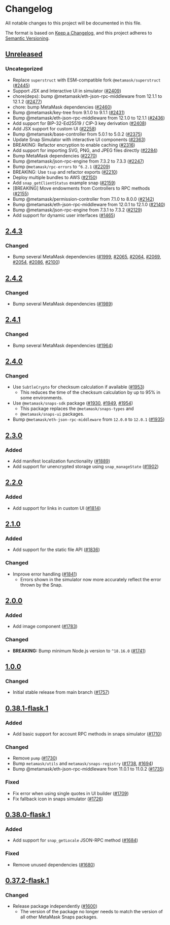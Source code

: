 # Changelog

All notable changes to this project will be documented in this file.

The format is based on [Keep a Changelog](https://keepachangelog.com/en/1.0.0/),
and this project adheres to [Semantic Versioning](https://semver.org/spec/v2.0.0.html).

## [Unreleased]

### Uncategorized

- Replace `superstruct` with ESM-compatible fork `@metamask/superstruct` ([#2445](https://github.com/metamask/snaps/pull/2445))
- Support JSX and Interactive UI in simulator ([#2409](https://github.com/metamask/snaps/pull/2409))
- chore(deps): bump @metamask/eth-json-rpc-middleware from 12.1.1 to 12.1.2 ([#2477](https://github.com/metamask/snaps/pull/2477))
- chore: bump MetaMask dependencies ([#2460](https://github.com/metamask/snaps/pull/2460))
- Bump @metamask/key-tree from 9.1.0 to 9.1.1 ([#2431](https://github.com/metamask/snaps/pull/2431))
- Bump @metamask/eth-json-rpc-middleware from 12.1.0 to 12.1.1 ([#2436](https://github.com/metamask/snaps/pull/2436))
- Add support for BIP-32-Ed25519 / CIP-3 key derivation ([#2408](https://github.com/metamask/snaps/pull/2408))
- Add JSX support for custom UI ([#2258](https://github.com/metamask/snaps/pull/2258))
- Bump @metamask/base-controller from 5.0.1 to 5.0.2 ([#2375](https://github.com/metamask/snaps/pull/2375))
- Update Snap Simulator with interactive UI components ([#2363](https://github.com/metamask/snaps/pull/2363))
- BREAKING: Refactor encryption to enable caching ([#2316](https://github.com/metamask/snaps/pull/2316))
- Add support for importing SVG, PNG, and JPEG files directly ([#2284](https://github.com/metamask/snaps/pull/2284))
- Bump MetaMask dependencies ([#2270](https://github.com/metamask/snaps/pull/2270))
- Bump @metamask/json-rpc-engine from 7.3.2 to 7.3.3 ([#2247](https://github.com/metamask/snaps/pull/2247))
- Bump `@metamask/rpc-errors` to `^6.2.1` ([#2209](https://github.com/metamask/snaps/pull/2209))
- BREAKING: Use `tsup` and refactor exports ([#2210](https://github.com/metamask/snaps/pull/2210))
- Deploy multiple bundles to AWS ([#2150](https://github.com/metamask/snaps/pull/2150))
- Add `snap_getClientStatus` example snap ([#2159](https://github.com/metamask/snaps/pull/2159))
- [BREAKING] Move endowments from Controllers to RPC methods ([#2155](https://github.com/metamask/snaps/pull/2155))
- Bump @metamask/permission-controller from 7.1.0 to 8.0.0 ([#2142](https://github.com/metamask/snaps/pull/2142))
- Bump @metamask/eth-json-rpc-middleware from 12.0.1 to 12.1.0 ([#2140](https://github.com/metamask/snaps/pull/2140))
- Bump @metamask/json-rpc-engine from 7.3.1 to 7.3.2 ([#2129](https://github.com/metamask/snaps/pull/2129))
- Add support for dynamic user interfaces ([#1465](https://github.com/metamask/snaps/pull/1465))

## [2.4.3]

### Changed

- Bump several MetaMask dependencies ([#1999](https://github.com/MetaMask/snaps/pull/1999), [#2065](https://github.com/MetaMask/snaps/pull/2065), [#2064](https://github.com/MetaMask/snaps/pull/2064), [#2069](https://github.com/MetaMask/snaps/pull/2069), [#2054](https://github.com/MetaMask/snaps/pull/2054), [#2086](https://github.com/MetaMask/snaps/pull/2086), [#2100](https://github.com/MetaMask/snaps/pull/2100))

## [2.4.2]

### Changed

- Bump several MetaMask dependencies ([#1989](https://github.com/MetaMask/snaps/pull/1989))

## [2.4.1]

### Changed

- Bump several MetaMask dependencies ([#1964](https://github.com/MetaMask/snaps/pull/1964))

## [2.4.0]

### Changed

- Use `SubtleCrypto` for checksum calculation if available ([#1953](https://github.com/MetaMask/snaps/pull/1953))
  - This reduces the time of the checksum calculation by up to 95% in some
    environments.
- Use `@metamask/snaps-sdk` package ([#1930](https://github.com/MetaMask/snaps/pull/1930),
  [#1949](https://github.com/MetaMask/snaps/pull/1949), [#1954](https://github.com/MetaMask/snaps/pull/1954))
  - This package replaces the `@metamask/snaps-types` and
  - `@metamask/snaps-ui` packages.
- Bump `@metamask/eth-json-rpc-middleware` from `12.0.0` to `12.0.1` ([#1935](https://github.com/MetaMask/snaps/pull/1935))

## [2.3.0]

### Added

- Add manifest localization functionality ([#1889](https://github.com/MetaMask/snaps/pull/1889))
- Add support for unencrypted storage using `snap_manageState` ([#1902](https://github.com/MetaMask/snaps/pull/1902))

## [2.2.0]

### Added

- Add support for links in custom UI ([#1814](https://github.com/MetaMask/snaps/pull/1814))

## [2.1.0]

### Added

- Add support for the static file API ([#1836](https://github.com/MetaMask/snaps/pull/1836))

### Changed

- Improve error handling ([#1841](https://github.com/MetaMask/snaps/pull/1841))
  - Errors shown in the simulator now more accurately reflect the error thrown by the Snap.

## [2.0.0]

### Added

- Add image component ([#1783](https://github.com/MetaMask/snaps/pull/1783))

### Changed

- **BREAKING:** Bump minimum Node.js version to `^18.16.0` ([#1741](https://github.com/MetaMask/snaps/pull/1741))

## [1.0.0]

### Changed

- Initial stable release from main branch ([#1757](https://github.com/MetaMask/snaps/pull/1757))

## [0.38.1-flask.1]

### Added

- Add basic support for account RPC methods in snaps simulator ([#1710](https://github.com/MetaMask/snaps/pull/1710))

### Changed

- Remove `pump` ([#1730](https://github.com/MetaMask/snaps/pull/1730))
- Bump `metamask/utils` and `metamask/snaps-registry` ([#1738](https://github.com/MetaMask/snaps/pull/1738), [#1694](https://github.com/MetaMask/snaps/pull/1694))
- Bump @metamask/eth-json-rpc-middleware from 11.0.1 to 11.0.2 ([#1735](https://github.com/MetaMask/snaps/pull/1735))

### Fixed

- Fix error when using single quotes in UI builder ([#1709](https://github.com/MetaMask/snaps/pull/1709))
- Fix fallback icon in snaps simulator ([#1726](https://github.com/MetaMask/snaps/pull/1726))

## [0.38.0-flask.1]

### Added

- Add support for `snap_getLocale` JSON-RPC method ([#1684](https://github.com/MetaMask/snaps/pull/1684))

### Fixed

- Remove unused dependencies ([#1680](https://github.com/MetaMask/snaps/pull/1680))

## [0.37.2-flask.1]

### Changed

- Release package independently ([#1600](https://github.com/MetaMask/snaps/pull/1600))
  - The version of the package no longer needs to match the version of all other
    MetaMask Snaps packages.

[Unreleased]: https://github.com/metamask/snaps/compare/@metamask/snaps-simulator@2.4.3...HEAD
[2.4.3]: https://github.com/metamask/snaps/compare/@metamask/snaps-simulator@2.4.2...@metamask/snaps-simulator@2.4.3
[2.4.2]: https://github.com/metamask/snaps/compare/@metamask/snaps-simulator@2.4.1...@metamask/snaps-simulator@2.4.2
[2.4.1]: https://github.com/metamask/snaps/compare/@metamask/snaps-simulator@2.4.0...@metamask/snaps-simulator@2.4.1
[2.4.0]: https://github.com/metamask/snaps/compare/@metamask/snaps-simulator@2.3.0...@metamask/snaps-simulator@2.4.0
[2.3.0]: https://github.com/metamask/snaps/compare/@metamask/snaps-simulator@2.2.0...@metamask/snaps-simulator@2.3.0
[2.2.0]: https://github.com/metamask/snaps/compare/@metamask/snaps-simulator@2.1.0...@metamask/snaps-simulator@2.2.0
[2.1.0]: https://github.com/metamask/snaps/compare/@metamask/snaps-simulator@2.0.0...@metamask/snaps-simulator@2.1.0
[2.0.0]: https://github.com/metamask/snaps/compare/@metamask/snaps-simulator@1.0.0...@metamask/snaps-simulator@2.0.0
[1.0.0]: https://github.com/metamask/snaps/compare/@metamask/snaps-simulator@0.38.1-flask.1...@metamask/snaps-simulator@1.0.0
[0.38.1-flask.1]: https://github.com/metamask/snaps/compare/@metamask/snaps-simulator@0.38.0-flask.1...@metamask/snaps-simulator@0.38.1-flask.1
[0.38.0-flask.1]: https://github.com/metamask/snaps/compare/@metamask/snaps-simulator@0.37.2-flask.1...@metamask/snaps-simulator@0.38.0-flask.1
[0.37.2-flask.1]: https://github.com/metamask/snaps/releases/tag/@metamask/snaps-simulator@0.37.2-flask.1
